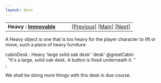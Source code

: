 ```yaml
---
layout: docs
---
```

<table width="100%" data-border="0" data-cellspacing="0"
data-cellpadding="3" data-bgcolor="#C0C0C0">
<colgroup>
<col style="width: 50%" />
<col style="width: 50%" />
</colgroup>
<tbody>
<tr>
<td style="text-align: left;"><strong>Heavy : <a
href="immovable.html">Immovable</a><br />
</strong></td>
<td style="text-align: right;"><a
href="customimmovable.html">[Previous]</a> <a
href="generalintroduction.html">[Main]</a> <a
href="component.html">[Next]</a></td>
</tr>
</tbody>
</table>

  
A Heavy object is one that is too heavy for the player character to lift
or move, such a piece of heavy furniture:  
  
cabinDesk : Heavy 'large solid oak desk' 'desk' @greatCabin  
  "It's a large, solid oak desk. A button is fixed underneath it. "  
;  
  
We shall be doing more things with this desk in due course.  
